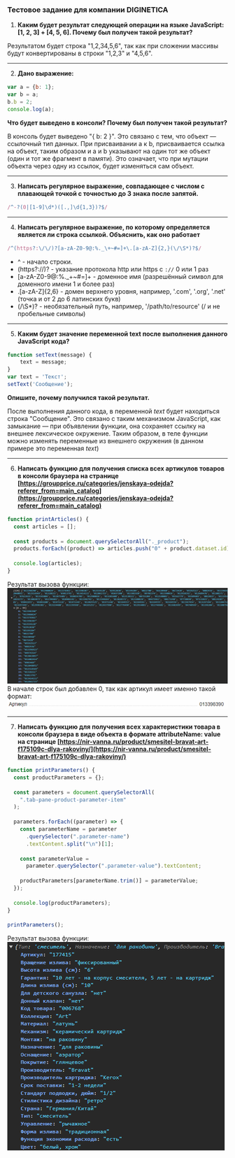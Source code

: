 ### Тестовое задание для компании DIGINETICA

1. **Каким будет результат следующей операции на языке JavaScript: \[1, 2, 3] + \[4, 5, 6]. Почему был получен такой результат?**

Результатом будет строка "1,2,34,5,6", так как при сложении массивы будут конвертированы в строки "1,2,3" и "4,5,6".
___
2. **Дано выражение:**
```js
var a = {b: 1};
var b = a;
b.b = 2;
console.log(a);
```
**Что будет выведено в консоли? Почему был получен такой результат?**

В консоль будет выведено "{ b: 2 }". Это связано с тем, что объект — ссылочный тип данных. При присваивании a к b, присваивается ссылка на объект, таким образом и a и b указывают на один тот же объект (один и тот же фрагмент в памяти). Это означает, что при мутации объекта через одну из ссылок, будет изменяться сам объект.
___
3. **Написать регулярное выражение, совпадающее с числом с плавающей точкой с точностью до 3 знака после запятой.**
```js
/^-?(0|[1-9]\d*)([.,]\d{1,3})?$/
```
___
4. **Написать регулярное выражение, по которому определяется является ли строка ссылкой. Объяснить, как оно работает**
```js
/^(https?:\/\/)?[a-zA-Z0-9@:%._\+~#=]+\.[a-zA-Z]{2,}(\/\S*)?$/
```
+ ^ - начало строки.
+ (https?:\/\/)? - указание протокола http или https с `://` 0 или 1 раз
+ [a-zA-Z0-9@:%._\+~#=]+ - доменное имя (разрешённый символ для доменного имени 1 и более раз)
+ \.[a-zA-Z]{2,6} - домен верхнего уровня, например, '.com', '.org', '.net' (точка и от 2 до 6 латинских букв)
+ (\/\S*)? - необязательный путь, например, '/path/to/resource' (/ и не пробельные символы)
___
5. **Каким будет значение переменной text после выполнения данного JavaScript кода?**
```js
function setText(message) { 
	text = message;
}
var text = 'Текст';
setText('Сообщение');
```
**Опишите, почему получился такой результат.**

После выполнения данного кода, в переменной *text* будет находиться строка "Сообщение". Это связано с таким механизмом JavaScript, как замыкание — при объявлении функции, она сохраняет ссылку на внешнее лексическое окружение. Таким образом, в теле функции можно изменять переменные из внешнего окружения (в данном примере это переменная *text*)
___
6. **Написать функцию для получения списка всех артикулов товаров в консоли браузера на странице [https://groupprice.ru/categories/jenskaya-odejda?referer_from=main_catalog](https://groupprice.ru/categories/jenskaya-odejda?referer_from=main_catalog)**

```js
function printArticles() {
  const articles = [];
  
  const products = document.querySelectorAll("._product");
  products.forEach((product) => articles.push("0" + product.dataset.id));

  console.log(articles);
}
```
Результат вызова функции:
![Вызов функции](https://github.com/IvanDakukin/diginetica_test/blob/main/Pasted%20image%2020240722163318.png)
В начале строк был добавлен 0, так как артикул имеет именно такой формат:
![Артикул](https://github.com/IvanDakukin/diginetica_test/blob/main/Pasted%20image%2020240722163407.png)
___
7. **Написать функцию для получения всех характеристики товара в консоли браузера в виде объекта в формате attributeName: value на странице [https://nir-vanna.ru/product/smesitel-bravat-art-f175109c-dlya-rakoviny/](https://nir-vanna.ru/product/smesitel-bravat-art-f175109c-dlya-rakoviny/)**
```js
function printParameters() {
  const productParameters = {};

  const parameters = document.querySelectorAll(
    ".tab-pane-product-parameter-item"
  );

  parameters.forEach((parameter) => {
    const parameterName = parameter
      .querySelector(".parameter-name")
      .textContent.split("\n")[1];
      
    const parameterValue =
      parameter.querySelector(".parameter-value").textContent;
      
    productParameters[parameterName.trim()] = parameterValue;
  });
  
  console.log(productParameters);
}

printParameters();
```
Результат вызова функции:
![Вызов функции](https://github.com/IvanDakukin/diginetica_test/blob/main/Pasted%20image%2020240722171107.png)
